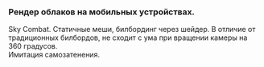 ### Рендер облаков на мобильных устройствах.
 Sky Combat. Статичные меши, билбординг через шейдер. 
 В отличие от традиционных билбордов, не сходит с ума при вращении камеры на 360 градусов.  
 Имитация самозатенения.